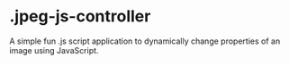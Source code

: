 # .jpeg-js-controller
A simple fun .js script application to dynamically change properties of an image using JavaScript.
